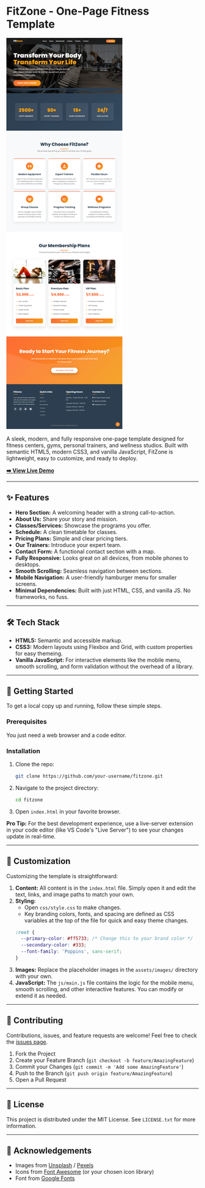 # FitZone - One-Page Fitness Template

![FitZone](./FitZone.png) <!-- It's highly recommended to add a screenshot of your project here -->

A sleek, modern, and fully responsive one-page template designed for fitness centers, gyms, personal trainers, and wellness studios. Built with semantic HTML5, modern CSS3, and vanilla JavaScript, FitZone is lightweight, easy to customize, and ready to deploy.

**[➡️ View Live Demo]([https://your-username.github.io/fitzone/](https://mostofa-rezvi.github.io/FitZone_HTML_Template/))** <!-- Replace with your live demo link (e.g., from GitHub Pages) -->

---

## ✨ Features

*   **Hero Section:** A welcoming header with a strong call-to-action.
*   **About Us:** Share your story and mission.
*   **Classes/Services:** Showcase the programs you offer.
*   **Schedule:** A clean timetable for classes.
*   **Pricing Plans:** Simple and clear pricing tiers.
*   **Our Trainers:** Introduce your expert team.
*   **Contact Form:** A functional contact section with a map.
*   **Fully Responsive:** Looks great on all devices, from mobile phones to desktops.
*   **Smooth Scrolling:** Seamless navigation between sections.
*   **Mobile Navigation:** A user-friendly hamburger menu for smaller screens.
*   **Minimal Dependencies:** Built with just HTML, CSS, and vanilla JS. No frameworks, no fuss.

---

## 🛠️ Tech Stack

*   **HTML5:** Semantic and accessible markup.
*   **CSS3:** Modern layouts using Flexbox and Grid, with custom properties for easy themeing.
*   **Vanilla JavaScript:** For interactive elements like the mobile menu, smooth scrolling, and form validation without the overhead of a library.

---

## 🚀 Getting Started

To get a local copy up and running, follow these simple steps.

### Prerequisites

You just need a web browser and a code editor.

### Installation

1.  Clone the repo:
    ```sh
    git clone https://github.com/your-username/fitzone.git
    ```
2.  Navigate to the project directory:
    ```sh
    cd fitzone
    ```
3.  Open `index.html` in your favorite browser.

**Pro Tip:** For the best development experience, use a live-server extension in your code editor (like VS Code's "Live Server") to see your changes update in real-time.

---

## 🎨 Customization

Customizing the template is straightforward:

1.  **Content:** All content is in the `index.html` file. Simply open it and edit the text, links, and image paths to match your own.
2.  **Styling:**
    *   Open `css/style.css` to make changes.
    *   Key branding colors, fonts, and spacing are defined as CSS variables at the top of the file for quick and easy theme changes.
    ```css
    :root {
      --primary-color: #ff5733; /* Change this to your brand color */
      --secondary-color: #333;
      --font-family: 'Poppins', sans-serif;
    }
    ```
3.  **Images:** Replace the placeholder images in the `assets/images/` directory with your own.
4.  **JavaScript:** The `js/main.js` file contains the logic for the mobile menu, smooth scrolling, and other interactive features. You can modify or extend it as needed.

---

## 🤝 Contributing

Contributions, issues, and feature requests are welcome! Feel free to check the [issues page](https://github.com/your-username/fitzone/issues).

1.  Fork the Project
2.  Create your Feature Branch (`git checkout -b feature/AmazingFeature`)
3.  Commit your Changes (`git commit -m 'Add some AmazingFeature'`)
4.  Push to the Branch (`git push origin feature/AmazingFeature`)
5.  Open a Pull Request

---

## 📄 License

This project is distributed under the MIT License. See `LICENSE.txt` for more information.

---

## 🙏 Acknowledgements

*   Images from [Unsplash](https://unsplash.com) / [Pexels](https://www.pexels.com)
*   Icons from [Font Awesome](https://fontawesome.com) (or your chosen icon library)
*   Font from [Google Fonts](https://fonts.google.com/)
